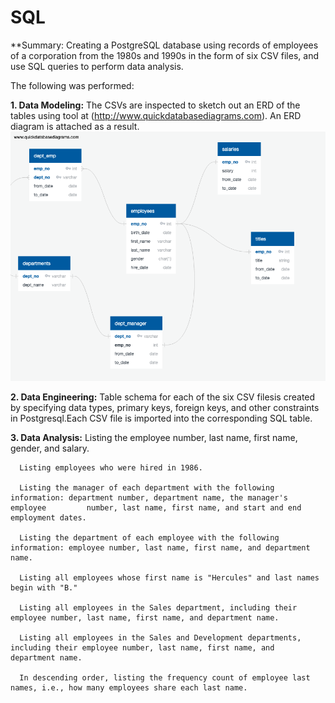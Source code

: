 # SQL
**Summary: Creating a PostgreSQL database using records of employees of a corporation from the 1980s and 1990s in the form of six CSV files, and use SQL queries to perform data analysis.

The following was performed: 

**1. Data Modeling:** The CSVs are inspected to sketch out an ERD of the tables using tool at (http://www.quickdatabasediagrams.com). An ERD diagram is attached as a result.
            ![](https://github.com/Harmeet2504/sql-challenge/blob/master/Data-modeling-ERD.png)

**2. Data Engineering:** Table schema for each of the six CSV filesis created by specifying data types, primary keys, foreign keys, and other constraints in Postgresql.Each CSV file is imported into the corresponding SQL table.

**3. Data Analysis:**
      Listing the employee number, last name, first name, gender, and salary.

      Listing employees who were hired in 1986.

      Listing the manager of each department with the following information: department number, department name, the manager's employee         number, last name, first name, and start and end employment dates.

      Listing the department of each employee with the following information: employee number, last name, first name, and department name.

      Listing all employees whose first name is "Hercules" and last names begin with "B."

      Listing all employees in the Sales department, including their employee number, last name, first name, and department name.

      Listing all employees in the Sales and Development departments, including their employee number, last name, first name, and               department name.

      In descending order, listing the frequency count of employee last names, i.e., how many employees share each last name.

